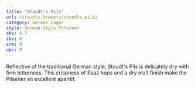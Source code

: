 ```yaml
---
title: "Stoudt's Pils"
url: /stoudts-brewery/stoudts-pils/
category: German Lager
style: German-Style Pilsener
abv: 4.7
ibu: 0
srm: 0
upc: 0
---
```

Reflective of the traditional German style, Stoudt's Pils is delicately dry with firm bitterness.  This crispness of Saaz hops and a dry malt finish make the Pilsener an excellent aperitif.
